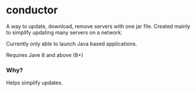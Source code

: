 # conductor
A way to update, download, remove servers with one jar file. Created mainly to simplify updating many servers on a network.

Currently only able to launch Java based applications.

Requires Jave 8 and above (8+)

### Why?
Helps simplify updates.